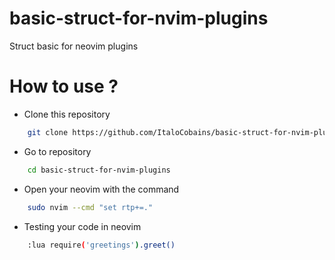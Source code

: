 # basic-struct-for-nvim-plugins
Struct basic for neovim plugins

# How to use ?

- Clone this repository
```bash
    git clone https://github.com/ItaloCobains/basic-struct-for-nvim-plugins
```

- Go to repository
```bash
    cd basic-struct-for-nvim-plugins
```

- Open your neovim with the command
```bash
    sudo nvim --cmd "set rtp+=."
```

- Testing your code in neovim

```bash
    :lua require('greetings').greet()
```
